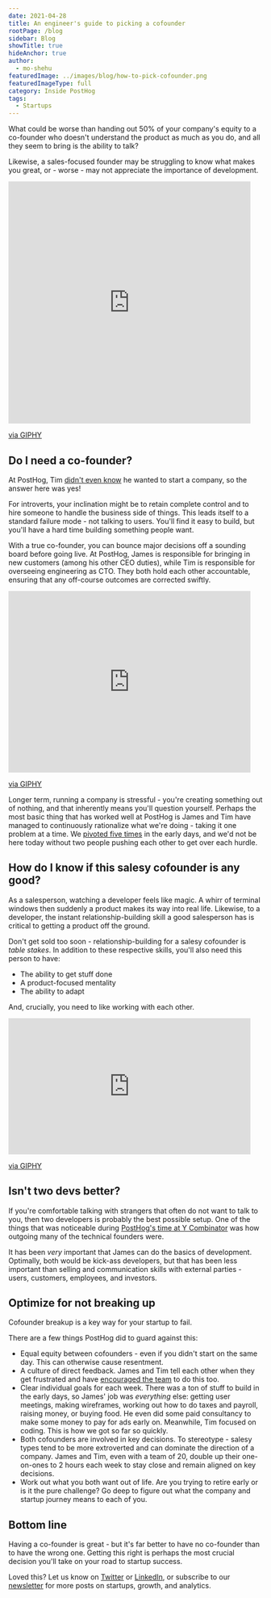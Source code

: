 ```yaml
---
date: 2021-04-28
title: An engineer's guide to picking a cofounder
rootPage: /blog
sidebar: Blog
showTitle: true
hideAnchor: true
author:
  - mo-shehu
featuredImage: ../images/blog/how-to-pick-cofounder.png
featuredImageType: full
category: Inside PostHog
tags:
  - Startups
---
```


What could be worse than handing out 50% of your company's equity to a co-founder who doesn't understand the product as much as you do, and all they seem to bring is the ability to talk?

Likewise, a sales-focused founder may be struggling to know what makes you great, or - worse - may not appreciate the importance of development.

<iframe src="https://giphy.com/embed/1dJVNSn8u3BSGftyVm" width="480" height="480" frameBorder="0" class="giphy-embed" allowFullScreen></iframe><p><a href="https://giphy.com/gifs/alan-sugar-lord-1dJVNSn8u3BSGftyVm">via GIPHY</a></p>

## Do I need a co-founder?

At PostHog, Tim [didn't even know](inflated-risk-seems-riskier) he wanted to start a company, so the answer here was yes!

For introverts, your inclination might be to retain complete control and to hire someone to handle the business side of things. This leads itself to a standard failure mode - not talking to users. You'll find it easy to build, but you'll have a hard time building something people want.

With a true co-founder, you can bounce major decisions off a sounding board before going live. At PostHog, James is responsible for bringing in new customers (among his other CEO duties), while Tim is responsible for overseeing engineering as CTO. They both hold each other accountable, ensuring that any off-course outcomes are corrected swiftly.

<iframe src="https://giphy.com/embed/Dnt2VnWFknFNm" width="480" height="360" frameBorder="0" class="giphy-embed" allowFullScreen></iframe><p><a href="https://giphy.com/gifs/fist-bump-Dnt2VnWFknFNm">via GIPHY</a></p>

Longer term, running a company is stressful - you're creating something out of nothing, and that inherently means you'll question yourself. Perhaps the most basic thing that has worked well at PostHog is James and Tim have managed to continuously rationalize what we're doing - taking it one problem at a time. We [pivoted five times](story-about-pivots) in the early days, and we'd not be here today without two people pushing each other to get over each hurdle.

## How do I know if this salesy cofounder is any good?

As a salesperson, watching a developer feels like magic. A whirr of terminal windows then suddenly a product makes its way into real life. Likewise, to a developer, the instant relationship-building skill a good salesperson has is critical to getting a product off the ground.

Don't get sold too soon - relationship-building for a salesy cofounder is _table stakes_. In addition to these respective skills, you'll also need this person to have:

* The ability to get stuff done
* A product-focused mentality
* The ability to adapt

And, crucially, you need to like working with each other.

<iframe src="https://giphy.com/embed/3ohzdEM30dysPGuHFm" width="480" height="270" frameBorder="0" class="giphy-embed" allowFullScreen></iframe><p><a href="https://giphy.com/gifs/nickelodeon-hunter-street-3ohzdEM30dysPGuHFm">via GIPHY</a></p>

## Isn't two devs better?

If you're comfortable talking with strangers that often do not want to talk to you, then two developers is probably the best possible setup. One of the things that was noticeable during [PostHog's time at Y Combinator](moving-to-sf) was how outgoing many of the technical founders were.

It has been _very_ important that James can do the basics of development. Optimally, both would be kick-ass developers, but that has been less important than selling and communication skills with external parties - users, customers, employees, and investors.

## Optimize for not breaking up

Cofounder breakup is a key way for your startup to fail.

There are a few things PostHog did to guard against this:

* Equal equity between cofounders - even if you didn't start on the same day. This can otherwise cause resentment.
* A culture of direct feedback. James and Tim tell each other when they get frustrated and have [encouraged the team](https://twitter.com/PostHog/status/1385543414511542273) to do this too.
* Clear individual goals for each week. There was a ton of stuff to build in the early days, so James' job was _everything_ else: getting user meetings, making wireframes, working out how to do taxes and payroll, raising money, or buying food. He even did some paid consultancy to make some money to pay for ads early on. Meanwhile, Tim focused on coding. This is how we got so far so quickly.
* Both cofounders are involved in key decisions. To stereotype - salesy types tend to be more extroverted and can dominate the direction of a company. James and Tim, even with a team of 20, double up their one-on-ones to 2 hours each week to stay close and remain aligned on key decisions.
* Work out what you both want out of life. Are you trying to retire early or is it the pure challenge? Go deep to figure out what the company and startup journey means to each of you.

## Bottom line

Having a co-founder is great - but it's far better to have no co-founder than to have the wrong one. Getting this right is perhaps the most crucial decision you'll take on your road to startup success.

Loved this? Let us know on [Twitter](https://twitter.com/PostHog) or [LinkedIn](https://linkedin.com/company/posthog), or subscribe to our [newsletter](https://posthog.com/newsletter) for more posts on startups, growth, and analytics.
